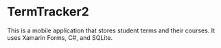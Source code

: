 # TermTracker2
This is a mobile application that stores student terms and their courses. It uses Xamarin Forms, C#, and SQLite. 
